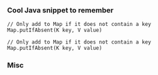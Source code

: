 ### Cool Java snippet to remember
```
// Only add to Map if it does not contain a key
Map.putIfAbsent(K key, V value)
```
```
// Only add to Map if it does not contain a key
Map.putIfAbsent(K key, V value)
```

### Misc



